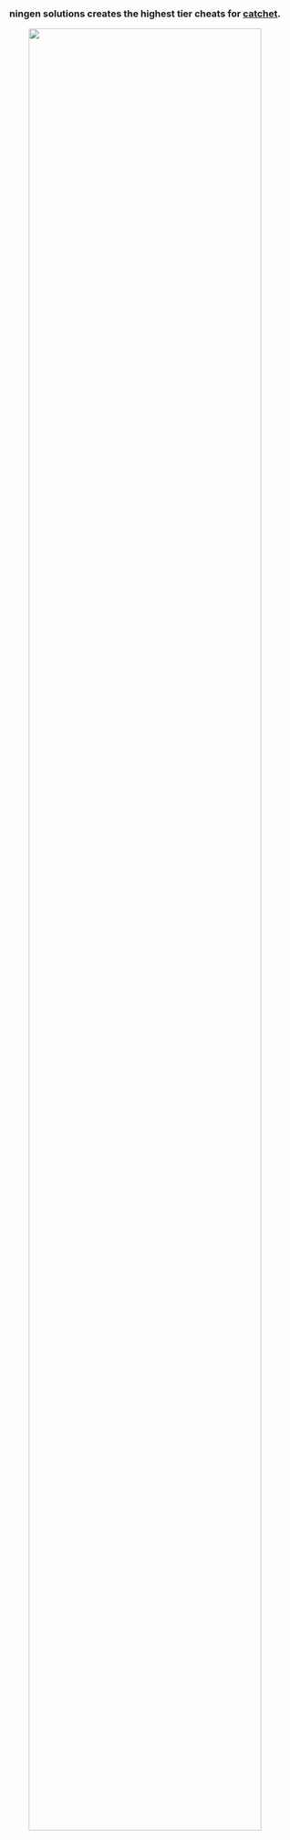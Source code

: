 <div align='center'>
    <h3>ningen solutions creates the highest tier cheats for <a href='https://catchet.org'>catchet</a>.</h3>
    <img src='https://github.com/user-attachments/assets/5dc50d30-2282-4611-99ef-5af3d8bc2a6c' width='90%'>
</div>
